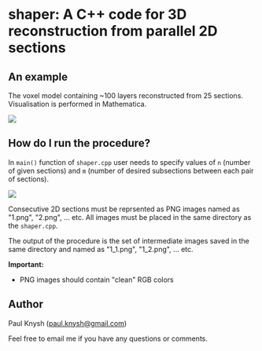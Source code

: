 # shaper: A C++ code for 3D reconstruction from parallel 2D sections

## An example

The voxel model containing ~100 layers reconstructed from 25 sections. Visualisation is performed in Mathematica.

![](http://imgur.com/a/AdwVArB)

## How do I run the procedure?

In `main()` function of `shaper.cpp` user needs to specify values of `n` (number of given sections) and `m` (number of desired subsections between each pair of sections).

![](http://imgur.com/a/bc0MGEJ)

Consecutive 2D sections must be reprsented as PNG images named as "1.png", "2.png", ... etc. All images must be placed in the same directory as the `shaper.cpp`.

The output of the procedure is the set of intermediate images saved in the same directory and named as "1_1.png", "1_2.png", ... etc.

**Important:**
* PNG images should contain "clean" RGB colors

## Author

Paul Knysh (paul.knysh@gmail.com)

Feel free to email me if you have any questions or comments.
